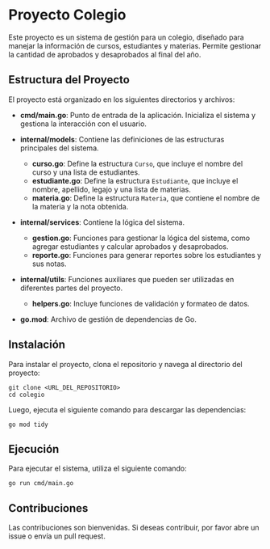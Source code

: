 # Proyecto Colegio

Este proyecto es un sistema de gestión para un colegio, diseñado para manejar la información de cursos, estudiantes y materias. Permite gestionar la cantidad de aprobados y desaprobados al final del año.

## Estructura del Proyecto

El proyecto está organizado en los siguientes directorios y archivos:

- **cmd/main.go**: Punto de entrada de la aplicación. Inicializa el sistema y gestiona la interacción con el usuario.
  
- **internal/models**: Contiene las definiciones de las estructuras principales del sistema.
  - **curso.go**: Define la estructura `Curso`, que incluye el nombre del curso y una lista de estudiantes.
  - **estudiante.go**: Define la estructura `Estudiante`, que incluye el nombre, apellido, legajo y una lista de materias.
  - **materia.go**: Define la estructura `Materia`, que contiene el nombre de la materia y la nota obtenida.

- **internal/services**: Contiene la lógica del sistema.
  - **gestion.go**: Funciones para gestionar la lógica del sistema, como agregar estudiantes y calcular aprobados y desaprobados.
  - **reporte.go**: Funciones para generar reportes sobre los estudiantes y sus notas.

- **internal/utils**: Funciones auxiliares que pueden ser utilizadas en diferentes partes del proyecto.
  - **helpers.go**: Incluye funciones de validación y formateo de datos.

- **go.mod**: Archivo de gestión de dependencias de Go.

## Instalación

Para instalar el proyecto, clona el repositorio y navega al directorio del proyecto:

```
git clone <URL_DEL_REPOSITORIO>
cd colegio
```

Luego, ejecuta el siguiente comando para descargar las dependencias:

```
go mod tidy
```

## Ejecución

Para ejecutar el sistema, utiliza el siguiente comando:

```
go run cmd/main.go
```

## Contribuciones

Las contribuciones son bienvenidas. Si deseas contribuir, por favor abre un issue o envía un pull request.